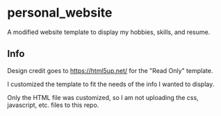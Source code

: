# personal_website
A modified website template to display my hobbies, skills, and resume.


## Info
Design credit goes to https://html5up.net/ for the "Read Only" template.

I customized the template to fit the needs of the info I wanted to display.

Only the HTML file was customized, so I am not uploading the css, javascript, etc. files to this repo.
